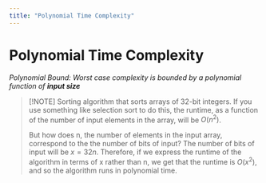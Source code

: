 ```yaml
---
title: "Polynomial Time Complexity"
---
```

# Polynomial Time Complexity
_Polynomial Bound: Worst case complexity is bounded by a polynomial function of **input size**_
> [!NOTE] Sorting algorithm that sorts arrays of 32-bit integers. 
> If you use something like selection sort to do this, the runtime, as a function of the number of input elements in the array, will be $O(n^2)$. 
> 
> But how does n, the number of elements in the input array, correspond to the the number of bits of input? The number of bits of input will be $x = 32n$. Therefore, if we express the runtime of the algorithm in terms of x rather than n, we get that the runtime is $O(x^2)$, and so the algorithm runs in polynomial time.
